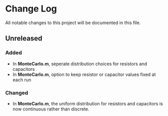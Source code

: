 # Change Log
All notable changes to this project will be documented in this file.

## Unreleased
### Added
- In __MonteCarlo.m__, seperate distribution choices for resistors and capacitors
- In __MonteCarlo.m__, option to keep resistor or capacitor values fixed at each run

### Changed
- In __MonteCarlo.m__, the uniform distribution for resistors and capacitors is now continuous rather than discrete.

